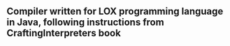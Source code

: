 ## Compiler written for LOX programming language in Java, following instructions from CraftingInterpreters book
